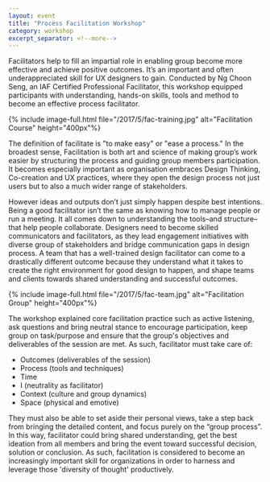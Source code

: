 ```yaml
---
layout: event
title: "Process Facilitation Workshop"
category: workshop
excerpt_separator: <!--more-->
---
```


Facilitators help to fill an impartial role in enabling group become more effective and achieve positive outcomes. It’s an important and often underappreciated skill for UX designers to gain. Conducted by Ng Choon Seng, an IAF Certified Professional Facilitator, this workshop equipped participants with understanding, hands-on skills, tools and method to become an effective process facilitator. 

<!--more-->
{% include image-full.html file="/2017/5/fac-training.jpg" alt="Facilitation Course" height="400px"%}

The definition of facilitate is "to make easy" or "ease a process." In the broadest sense, Facilitation is both art and science of making group’s work easier by structuring the process and guiding group members participation. It becomes especially important as organisation embraces Design Thinking, Co-creation and UX practices, where they open the design process not just users but to also a much wider range of stakeholders. 

However ideas and outputs don’t just simply happen despite best intentions. Being a good facilitator isn’t the same as knowing how to manage people or run a meeting. It all comes down to understanding the tools–and structure–that help people collaborate. Designers need to become skilled communicators and facilitators, as they lead engagement initiatives with diverse group of stakeholders and bridge communication gaps in design process. A team that has a well-trained design facilitator can come to a drastically different outcome because they understand what it takes to create the right environment for good design to happen, and shape teams and clients towards shared understanding and successful outcomes. 

{% include image-full.html file="/2017/5/fac-team.jpg" alt="Facilitation Group" height="400px"%}

The workshop explained core facilitation practice such as active listening, ask questions and bring neutral stance to encourage participation, keep group on task/purpose and ensure that the group's objectives and deliverables of the session are met. As such, facilitator must take care of:

- Outcomes (deliverables of the session)
- Process (tools and techniques)
- Time
- I (neutrality as facilitator)
- Context (culture and group dynamics)
- Space (physical and emotive)

They must also be able to set aside their personal views, take a step back from bringing the detailed content, and focus purely on the “group process”. In this way, facilitator could bring shared understanding, get the best ideation from all members and bring the event toward successful decision, solution or conclusion. As such, facilitation is considered to become an increasingly important skill for organizations in order to harness and leverage those 'diversity of thought' productively. 



